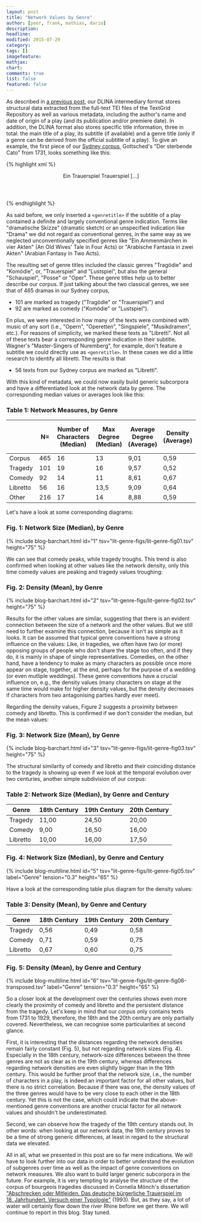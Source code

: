 ```yaml
---
layout: post
title: "Network Values by Genre"
author: [peer, frank, mathias, dario]
description: 
headline: 
modified: 2015-07-29
category: 
tags: []
imagefeature: 
mathjax: 
chart: 
comments: true
list: false
featured: false
---
```

As described in [a previous post](/Introducing-Our-Zwischenformat/), our DLINA intermediary format stores structural data extracted from the full-text TEI files of the TextGrid Repository as well as various metadata, including the author's name and date of origin of a play (and its publication and/or premiere date). In addition, the DLINA format also stores specific title information, three in total: the main title of a play, its subtitle (if available) and a genre title (only if a genre can be derived from the official subtitle of a play). To give an example, the first piece of our [Sydney corpus](/Introducing-DLINA-Corpus-15-07-Codename-Sydney/), Gottsched's "Der sterbende Cato" from 1731, looks something like this:

{% highlight xml %}
<header>
 <title>Der sterbende Cato</title>
 <subtitle>Ein Trauerspiel</subtitle>
 <genretitle>Trauerspiel</genretitle>
 [...]
</header>
{% endhighlight %}

As said before, we only inserted a `<genretitle>` if the subtitle of a play contained a definite and largely conventional genre indication. Terms like "dramatische Skizze" (dramatic sketch) or an unspecified indication like "Drama" we did not regard as conventional genres, in the same way as we neglected unconventionally specified genres like "Ein Ammenmärchen in vier Akten" (An Old Wives' Tale in Four Acts) or "Arabische Fantasia in zwei Akten" (Arabian Fantasy in Two Acts).

The resulting set of genre titles included the classic genres "Tragödie" and "Komödie", or, "Trauerspiel" and "Lustspiel", but also the general "Schauspiel", "Posse" or "Oper". These genre titles help us to better describe our corpus. If just talking about the two classical genres, we see that of 465 dramas in our Sydney corpus,

- 101 are marked as tragedy ("Tragödie" or "Trauerspiel") and
- 92 are marked as comedy ("Komödie" or "Lustspiel").

En plus, we were interested in how many of the texts were combined with music of any sort (i.e., "Opern", "Operetten", "Singspiele", "Musikdramen", etc.). For reasons of simplicity, we marked these texts as "Libretti". Not all of these texts bear a corresponding genre indication in their subtitle. Wagner's "Master-Singers of Nuremberg", for example, don't feature a subtitle we could directly use as `<genretitle>`. In these cases we did a little research to identify all libretti. The results is that

- 56 texts from our Sydney corpus are marked as "Libretti".

With this kind of metadata, we could now easily build generic subcorpora and have a differentiated look at the network data by genre. The corresponding median values or averages look like this:

### Table 1: Network Measures, by Genre

|          | N=  | Number of Characters (Median) | Max Degree (Median) | Average Degree (Average) | Density (Average) | Average Path Length (Average) |
|----------|-----|-------------------------------|---------------------|--------------------------|-------------------|-------------------------------|
| Corpus   | 465 | 16                            | 13                  | 9,01                     | 0,59              | 1,46                          |
| Tragedy  | 101 | 19                            | 16                  | 9,57                     | 0,52              | 1,56                          |
| Comedy   | 92  | 14                            | 11                  | 8,61                     | 0,67              | 1,36                          |
| Libretto | 56  | 16                            | 13,5                | 9,09                     | 0,64              | 1,39                          |
| Other    | 216 | 17                            | 14                  | 8,88                     | 0,59              | 1,48                          |

Let's have a look at some corresponding diagrams:

### Fig. 1: Network Size (Median), by Genre

{% include blog-barchart.html id="1" tsv="lit-genre-figs/lit-genre-fig01.tsv" height="75" %}

We can see that comedy peaks, while tragedy troughs. This trend is also confirmed when looking at other values like the network density, only this time comedy values are peaking and tragedy values troughing:

### Fig. 2: Density (Mean), by Genre

{% include blog-barchart.html id="2" tsv="lit-genre-figs/lit-genre-fig02.tsv" height="75" %}

Results for the other values ​​are similar, suggesting that there is an evident connection between the size of a network and the other values. But we still need to further examine this connection, because it isn't as simple as it looks. It can be assumed that typical genre conventions have a strong influence on the values: Like, in tragedies, we often have two (or more) opposing groups of people who don't share the stage too often, and if they do, it is mainly in shape of single representatives. Comedies, on the other hand, have a tendency to make as many characters as possible once more appear on stage, together, at the end, perhaps for the purpose of a wedding (or even mutliple weddings). These genre conventions have a crucial influence on, e.g., the density values (many characters on stage at the same time would make for higher density values, but the density decreases if characters from two antagonising parties hardly ever meet).

Regarding the density values, Figure 2 suggests a proximity between comedy and libretto. This is confirmed if we don't consider the median, but the mean values:

### Fig. 3: Network Size (Mean), by Genre

{% include blog-barchart.html id="3" tsv="lit-genre-figs/lit-genre-fig03.tsv" height="75" %}

The structural similarity of comedy and libretto and their coinciding distance to the tragedy is showing up even if we look at the temporal evolution over two centuries, another simple subdivision of our corpus:

### Table 2: Network Size (Median), by Genre and Century

| Genre    | 18th Century | 19th Century | 20th Century |
|----------|--------------|--------------|--------------|
| Tragedy  | 11,00        | 24,50        | 20,00        |
| Comedy   | 9,00         | 16,50        | 16,00        |
| Libretto | 10,00        | 16,00        | 17,50        |

### Fig. 4: Network Size (Median), by Genre and Century

<!-- {% include blog-multiline.html id="5" tsv="lit-genre-figs/lit-genre-fig05-transposed.tsv" label="Genre" tension="0.3" height="70" %} -->
{% include blog-multiline.html id="5" tsv="lit-genre-figs/lit-genre-fig05.tsv" label="Genre" tension="0.3" height="65" %}

Have a look at the corresponding table plus diagram for the density values:

### Table 3: Density (Mean), by Genre and Century

| Genre    | 18th Century | 19th Century | 20th Century |
|----------|--------------|--------------|--------------|
| Tragedy  | 0,56         | 0,49         | 0,58         |
| Comedy   | 0,71         | 0,59         | 0,75         |
| Libretto | 0,67         | 0,60         | 0,75         |

### Fig. 5: Density (Mean), by Genre and Century

{% include blog-multiline.html id="6" tsv="lit-genre-figs/lit-genre-fig06-transposed.tsv" label="Genre" tension="0.3" height="65" %}

So a closer look at the development over the centuries shows even more clearly the proximity of comedy and libretto and the persistent distance from the tragedy. Let's keep in mind that our corpus only contains texts from 1731 to 1929, therefore, the 18th and the 20th century are only partially covered. Nevertheless, we can recognise some particularities at second glance.

First, it is interesting that the distances regarding the network densities remain fairly constant (Fig. 5), but not regarding network sizes (Fig. 4). Especially in the 18th century, network-size differences between the three genres are not as clear as in the 19th century, whereas differences regarding network densities are even slightly bigger than in the 19th century. This would be further proof that the network size, i.e., the number of characters in a play, is indeed an important factor for all other values, but there is no strict correlation. Because if there was one, the density values of the three genres would have to be very close to each other in the 18th century. Yet this is not the case, which could indicate that the above-mentioned genre conventions are another crucial factor for all network values and shouldn't be underestimated.

Second, we can observe how the tragedy of the 19th century stands out. In other words: when looking at our network data, the 19th century proves to be a time of strong generic differences, at least in regard to the structural data we elevated.

All in all, what we presented in this post are so far mere indications. We will have to look further into our data in order to better understand the evolution of subgenres over time as well as the impact of genre conventions on network measures. We also want to build larger generic subcorpora in the future. For example, it is very tempting to analyse the structure of the corpus of bourgeois tragedies discussed in Cornelia Mönch's dissertation ["Abschrecken oder Mitleiden. Das deutsche bürgerliche Trauerspiel im 18. Jahrhundert. Versuch einer Typologie"](https://books.google.com/books?id=mVXbspJS54kC&printsec=frontcover) (1993). But, as they say, a lot of water will certainly flow down the river Rhine before we get there. We will continue to report in this blog. Stay tuned.

<!-- ### Fig. 7: Number of Characters (SD), by Genre and Century -->

<!-- {% include blog-multiline.html id="7" tsv="lit-genre-figs/lit-genre-fig07-transposed.tsv" label="Genre" tension="0.3" height="60" %} -->

